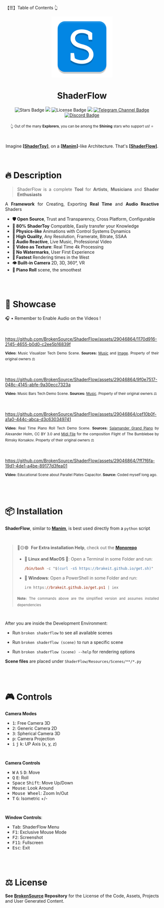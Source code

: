 【☰】Table of Contents 👆

<div align="justify">

<div align="center">
  <img src="./ShaderFlow/Resources/Images/ShaderFlow.png" width="200">

  <h1>ShaderFlow</h1>

  <img src="https://img.shields.io/github/stars/BrokenSource/ShaderFlow?style=flat" alt="Stars Badge"/>
  <img src="https://img.shields.io/endpoint?url=https%3A%2F%2Fhits.dwyl.com%2FBrokenSource%2FShaderFlow.json%3Fshow%3Dunique&label=Visitors&color=blue"/>
  <img src="https://img.shields.io/github/license/BrokenSource/ShaderFlow?color=blue" alt="License Badge"/>
  <img src="https://img.shields.io/pypi/v/shaderflow"/>
  <a href="https://t.me/brokensource">
    <img src="https://img.shields.io/badge/Telegram-Channel-blue?logo=telegram" alt="Telegram Channel Badge"/>
  </a>
  <a href="https://discord.gg/KjqvcYwRHm">
    <img src="https://img.shields.io/discord/1184696441298485370?label=Discord&color=blue" alt="Discord Badge"/>
  </a>

  <sub> 👆 Out of the many **Explorers**, you can be among the **Shining** stars who support us! ⭐️ </sub>

  <br>

  Imagine **[**[**ShaderToy**](https://www.shadertoy.com)**]**, on a **[**[**Manim**](https://github.com/3b1b/manim)**]**-like Architecture. That's **[**[**ShaderFlow**](https://github.com/BrokenSource/ShaderFlow)**]**.
</div>

<br>

# 🔥 Description

> ShaderFlow is a complete **Tool** for **Artists**, **Musicians** and **Shader Enthusiasts**

A **Framework** for Creating, Exporting **Real Time** and **Audio Reactive** Shaders

- **🛡️ Open Source**, Trust and Transparency, Cross Platform, Configurable
- **🧸 80% ShaderToy** Compatible, Easily transfer your Knowledge
- **🚀 Physics-like** Animations with Control Systems Dynamics
- **🔱 High Quality**, Any Resolution, Framerate, Bitrate, SSAA
- **🎵 Audio Reactive**, Live Music, Professional Video
- **🎥 Video as Texture**: Real Time 4k Processing
- **🎨 No Watermarks**, User First Experience
- **🌵 Fastest** Rendering times in the West
- **👁 Built-in Camera** 2D, 3D, 360°, VR
- **🎹 Piano Roll** scene, the smoothest


<br>
<br>

# 📸 Showcase

🎧 • Remember to Enable Audio on the Videos !

<br>

https://github.com/BrokenSource/ShaderFlow/assets/29046864/1170d916-2145-4655-b0d0-c2ee5b16839f

<sup><b>Video:</b> Music Visualizer Tech Demo Scene. <b>Sources:</b> <a href="https://www.youtube.com/watch?v=6FNHe3kf8_s">Music</a> and <a href="https://wallhaven.cc/w/pkz5r9">Image</a>. Property of their original owners ⚖️</sup>

<br>

https://github.com/BrokenSource/ShaderFlow/assets/29046864/9f0e7517-048c-4145-abfe-9a30ecc7323a

<sup><b>Video:</b> Music Bars Tech Demo Scene. <b>Sources:</b> <a href="https://www.youtube.com/watch?v=UHUZiVXdaUI">Music</a>. Property of their original owners ⚖️</sup>

<br>

https://github.com/BrokenSource/ShaderFlow/assets/29046864/cef10b0f-a1a0-444c-abca-d3c630349741

<sup><b>Video:</b> Real Time Piano Roll Tech Demo Scene. <b>Sources:</b> <a href="https://freepats.zenvoid.org/Piano/acoustic-grand-piano.html">Salamander Grand Piano</a> by Alexander Holm, CC BY 3.0 and <a href="https://bitmidi.com/rimsky-korsakov-flight-of-the-bumblebee-mid">Midi File</a> for the composition Flight of The Bumblebee by Rimsky Korsakov. Property of their original owners ⚖️</sup>

<br>

https://github.com/BrokenSource/ShaderFlow/assets/29046864/7ff7f6fa-19d1-4de1-a4be-89177d3fea01

<sup><b>Video:</b> Educational Scene about Parallel Plates Capacitor. <b>Source:</b> Coded myself long ago.</sup>


<br>
<br>

# 📦 Installation

**ShaderFlow**, similar to [**Manim**](https://github.com/3b1b/manim), is best used directly from a `python` script

<br>

> 🔴🟡🟢&nbsp; **For Extra installation Help**, check out the [**Monorepo**](https://github.com/BrokenSource/BrokenSource#-running-from-the-source-code)
>
> - **🐧 Linux and MacOS 🍎**: Open a Terminal in some Folder and run:
>   ```ps
>   /bin/bash -c "$(curl -sS https://brakeit.github.io/get.sh)"
>   ```
>
> - **💠 Windows**: Open a PowerShell in some Folder and run:
>   ```ps
>   irm https://brakeit.github.io/get.ps1 | iex
>   ```
>
> <sub><b>Note:</b> The commands above are the simplified version and assumes installed dependencies

<br>

After you are inside the Development Environment:

- Run `broken shaderflow` to see all available scenes

- Run `broken shaderflow (scene)` to run a specific scene

- Run `broken shaderflow (scene) --help` for rendering options

**Scene files** are placed under `ShaderFlow/Resources/Scenes/**/*.py`

<br>
<br>

# 🎮 Controls

**Camera Modes**
- <kbd>1</kbd>: Free Camera 3D
- <kbd>2</kbd>: Generic Camera 2D
- <kbd>3</kbd>: Spherical Camera 3D
- <kbd>p</kbd>: Camera Projection
- <kbd>i</kbd> <kbd>j</kbd> <kbd>k</kbd>: UP Axis (x, y, z)

<br>

**Camera Controls**
- <kbd>W</kbd> <kbd>A</kbd> <kbd>S</kbd> <kbd>D</kbd>: Move
- <kbd>Q</kbd> <kbd>E</kbd>: Roll
- <kbd>Space</kbd> <kbd>Shift</kbd>: Move Up/Down
- <kbd>Mouse</kbd>: Look Around
- <kbd>Mouse Wheel</kbd>: Zoom In/Out
- <kbd>T</kbd> <kbd>G</kbd>: Isometric +/-

<br>

**Window Controls**:
- <kbd>Tab</kbd>: ShaderFlow Menu
- <kbd>F1</kbd>: Exclusive Mouse Mode
- <kbd>F2</kbd>: Screenshot
- <kbd>F11</kbd>: Fullscreen
- <kbd>Esc</kbd>: Exit


<br>
<br>

# ⚖️ License

**See [BrokenSource](https://github.com/BrokenSource/BrokenSource) Repository** for the License of the Code, Assets, Projects and User Generated Content.

</div>